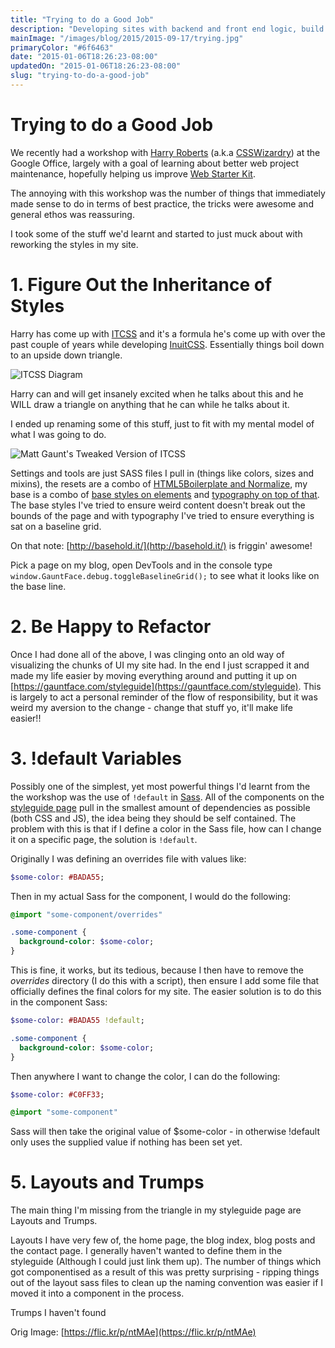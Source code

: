 ```yaml
---
title: "Trying to do a Good Job"
description: "Developing sites with backend and front end logic, build processes, preprocessors, what ever else makes it hard to keep things clean and sane. How I've reworked things."
mainImage: "/images/blog/2015/2015-09-17/trying.jpg"
primaryColor: "#6f6463"
date: "2015-01-06T18:26:23-08:00"
updatedOn: "2015-01-06T18:26:23-08:00"
slug: "trying-to-do-a-good-job"
---
```


# Trying to do a Good Job

We recently had a workshop with [Harry Roberts](https://twitter.com/csswizardry) (a.k.a [CSSWizardry](http://csswizardry.com/)) at the Google Office, largely with a goal of learning about better web project maintenance, hopefully helping us improve [Web Starter Kit](https://developers.google.com/web/starter-kit/).

The annoying with this workshop was the number of things that immediately made sense to do in terms of best practice, the tricks were awesome and general ethos was reassuring.

I took some of the stuff we'd learnt and started to just muck about with reworking the styles in my site.

# 1. Figure Out the Inheritance of Styles

Harry has come up with [ITCSS](http://itcss.io/) and it's a formula he's come up with over the past couple of years while developing [InuitCSS](https://github.com/csswizardry/inuit.css/). Essentially things boil down to an upside down triangle.

![ITCSS Diagram](/images/blog/2015/01/06/itcss-pyramid.png)

Harry can and will get insanely excited when he talks about this and he WILL draw a triangle on anything that he can while he talks about it.

I ended up renaming some of this stuff, just to fit with my mental model of what I was going to do.

![Matt Gaunt's Tweaked Version of ITCSS](/images/blog/2015/01/06/itcss-matt-style.png)

Settings and tools are just SASS files I pull in (things like colors, sizes and mixins), the resets are a combo of [HTML5Boilerplate and Normalize](https://gauntface.com/styleguide/view/resets/), my base is a combo of [base styles on elements](https://gauntface.com/styleguide/view/base/) and [typography on top of that](https://gauntface.com/styleguide/view/typography/). The base styles I've tried to ensure weird content doesn't break out the bounds of the page and with typography I've tried to ensure everything is sat on a baseline grid.

On that note: [http://basehold.it/](http://basehold.it/) is friggin' awesome!

Pick a page on my blog, open DevTools and in the console type `window.GauntFace.debug.toggleBaselineGrid();` to see what it looks like on the base line.

# 2. Be Happy to Refactor

Once I had done all of the above, I was clinging onto an old way of visualizing the chunks of UI my site had. In the end I just scrapped it and made my life easier by moving everything around and putting it up on [https://gauntface.com/styleguide](https://gauntface.com/styleguide). This is largely to act a personal reminder of the flow of responsibility, but it was weird my aversion to the change - change that stuff yo, it'll make life easier!!

# 3. !default Variables

Possibly one of the simplest, yet most powerful things I'd learnt from the the workshop was the use of `!default` in [Sass](http://sass-lang.com/). All of the components on the [styleguide page](https://gauntface.com/styleguide) pull in the smallest amount of dependencies as possible (both CSS and JS), the idea being they should be self contained. The problem with this is that if I define a color in the Sass file, how can I change it on a specific page, the solution is `!default`.

Originally I was defining an overrides file with values like:

```sass
$some-color: #BADA55;
```

Then in my actual Sass for the component, I would do the following:

```sass
@import "some-component/overrides"

.some-component {
  background-color: $some-color;
}
```

This is fine, it works, but its tedious, because I then have to remove the *overrides* directory (I do this with a script), then ensure I add some file that officially defines the final colors for my site. The easier solution is to do this in the component Sass:

```sass
$some-color: #BADA55 !default;

.some-component {
  background-color: $some-color;
}
```

Then anywhere I want to change the color, I can do the following:

```sass
$some-color: #C0FF33;

@import "some-component"
```

Sass will then take the original value of $some-color - in otherwise !default only uses the supplied value if nothing has been set yet.

# 5. Layouts and Trumps

The main thing I'm missing from the triangle in my styleguide page are Layouts and Trumps.

Layouts I have very few of, the home page, the blog index, blog posts and the contact page. I generally haven't wanted to define them in the styleguide (Although I could just link them up). The number of things which got componentised as a result of this was pretty surprising - ripping things out of the layout sass files to clean up the naming convention was easier if I moved it into a component in the process.

Trumps I haven't found

Orig Image: [https://flic.kr/p/ntMAe](https://flic.kr/p/ntMAe)